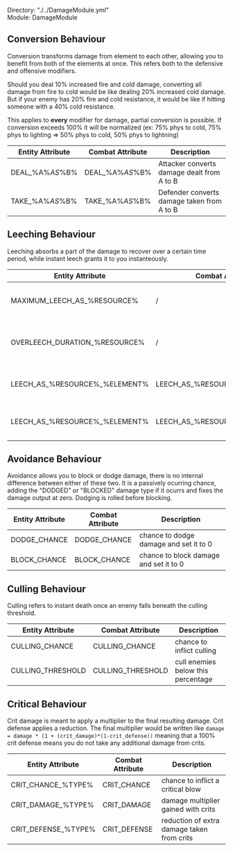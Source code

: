 Directory: "./../DamageModule.yml"  
Module: DamageModule

## Conversion Behaviour

Conversion transforms damage from element to each other, allowing you to benefit from both of the elements at once. This refers both to the defensive and offensive modifiers. 

Should you deal 10% increased fire and cold damage, converting all damage from fire to cold would be like dealing 20% increased cold damage. But if your enemy has 20% fire and cold resistance, it would be like if hitting someone with a 40% cold resistance. 

This applies to **every** modifier for damage, partial conversion is possible. If conversion exceeds 100% it will be normalized (ex: 75% phys to cold, 75% phys to lighting => 50% phys to cold, 50% phys to lightning)

| Entity Attribute | Combat Attribute | Description |
|-|-|-|
| DEAL_%A%_AS_%B% | DEAL_%A%_AS_%B% | Attacker converts damage dealt from A to B |
| TAKE_%A%_AS_%B% | TAKE_%A%_AS_%B% | Defender converts damage taken from A to B |

## Leeching Behaviour

Leeching absorbs a part of the damage to recover over a certain time period, while instant leech grants it to you instanteously. 

| Entity Attribute | Combat Attribute | Description |
|-|-|-|
| MAXIMUM_LEECH_AS_%RESOURCE% | / | Maximum percentage per second recovered |
| OVERLEECH_DURATION_%RESOURCE% | / | Ticks to keep leeching while on full resource |
| LEECH_AS_%RESOURCE%_%ELEMENT% | LEECH_AS_%RESOURCE%_%ELEMENT% | Fraction of damage leeched over time |
| LEECH_AS_%RESOURCE%_%ELEMENT% | LEECH_AS_%RESOURCE%_%ELEMENT% | Fraction of damage leeched instantly |

## Avoidance Behaviour

Avoidance allows you to block or dodge damage, there is no internal difference between either of these two. It is a passively ocurring chance, adding the "DODGED" or "BLOCKED" damage type if it ocurrs and fixes the damage output at zero. Dodging is rolled before blocking.

| Entity Attribute | Combat Attribute | Description |
|-|-|-|
| DODGE_CHANCE | DODGE_CHANCE | chance to dodge damage and set it to 0 |
| BLOCK_CHANCE | BLOCK_CHANCE | chance to block damage and set it to 0 |

## Culling Behaviour

Culling refers to instant death once an enemy falls beneath the culling threshold.

| Entity Attribute | Combat Attribute | Description |
|-|-|-|
| CULLING_CHANCE | CULLING_CHANCE | chance to inflict culling |
| CULLING_THRESHOLD | CULLING_THRESHOLD | cull enemies below this percentage |

## Critical Behaviour

Crit damage is meant to apply a multiplier to the final resulting damage. Crit defense applies a reduction. The final multiplier would be written like `damage = damage * (1 + (crit_damage)*(1-crit_defense))` meaning that a 100% crit defense means you do not take any additional damage from crits.

| Entity Attribute | Combat Attribute | Description |
|-|-|-|
| CRIT_CHANCE_%TYPE% | CRIT_CHANCE | chance to inflict a critical blow |
| CRIT_DAMAGE_%TYPE% | CRIT_DAMAGE | damage multiplier gained with crits |
| CRIT_DEFENSE_%TYPE% | CRIT_DEFENSE | reduction of extra damage taken from crits |